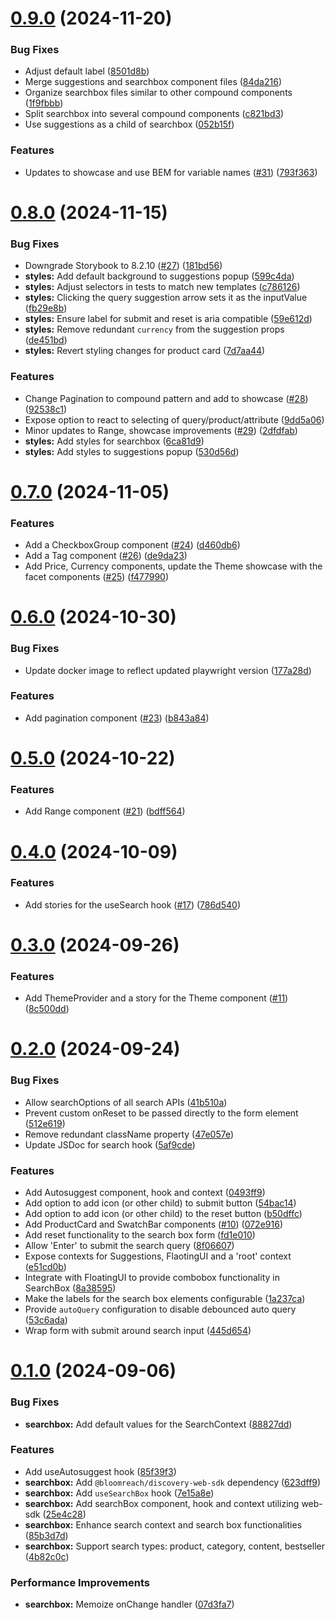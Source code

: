 # [0.9.0](https://github.com/bloomreach/limitless-ui-react/compare/v0.8.0...v0.9.0) (2024-11-20)


### Bug Fixes

* Adjust default label ([8501d8b](https://github.com/bloomreach/limitless-ui-react/commit/8501d8b0b944184a599c28774e4ea758d8115481))
* Merge suggestions and searchbox component files ([84da216](https://github.com/bloomreach/limitless-ui-react/commit/84da2164004469f20e194cf561a75935ba19568b))
* Organize searchbox files similar to other compound components ([1f9fbbb](https://github.com/bloomreach/limitless-ui-react/commit/1f9fbbb8a31cb87c9fc44ae5058df797a738d26c))
* Split searchbox into several compound components ([c821bd3](https://github.com/bloomreach/limitless-ui-react/commit/c821bd337873e032da01474a9429a783cf515901))
* Use suggestions as a child of searchbox ([052b15f](https://github.com/bloomreach/limitless-ui-react/commit/052b15f0489a2908394ac84676ad26f39304afa9))


### Features

* Updates to showcase and use BEM for variable names ([#31](https://github.com/bloomreach/limitless-ui-react/issues/31)) ([793f363](https://github.com/bloomreach/limitless-ui-react/commit/793f3632c376ad43233c4d17f4ccd3275d852a35))

# [0.8.0](https://github.com/bloomreach/limitless-ui-react/compare/v0.7.0...v0.8.0) (2024-11-15)


### Bug Fixes

* Downgrade Storybook to 8.2.10 ([#27](https://github.com/bloomreach/limitless-ui-react/issues/27)) ([181bd56](https://github.com/bloomreach/limitless-ui-react/commit/181bd56efc73f84793a563130d23b57ac087bdad))
* **styles:** Add default background to suggestions popup ([599c4da](https://github.com/bloomreach/limitless-ui-react/commit/599c4dac4f7576c8bf8a5f7610b17778645bac6f))
* **styles:** Adjust selectors in tests to match new templates ([c786126](https://github.com/bloomreach/limitless-ui-react/commit/c786126a6390ef0d9259d08a772ac7c632c17bbd))
* **styles:** Clicking the query suggestion arrow sets it as the inputValue ([fb29e8b](https://github.com/bloomreach/limitless-ui-react/commit/fb29e8b544bdf8f37021825dfd881c02bf1479dd))
* **styles:** Ensure label for submit and reset is aria compatible ([59e612d](https://github.com/bloomreach/limitless-ui-react/commit/59e612def96f89c7b5b9d2648e8dc2e5eb23e02d))
* **styles:** Remove redundant `currency` from the suggestion props ([de451bd](https://github.com/bloomreach/limitless-ui-react/commit/de451bdc49286546429f5cd203fd7195a370e691))
* **styles:** Revert styling changes for product card ([7d7aa44](https://github.com/bloomreach/limitless-ui-react/commit/7d7aa44d08139f81199927c076cc5f06335ca57a))


### Features

* Change Pagination to compound pattern and add to showcase ([#28](https://github.com/bloomreach/limitless-ui-react/issues/28)) ([92538c1](https://github.com/bloomreach/limitless-ui-react/commit/92538c1a7bddf15a04f1165e537c07f01a3a8ec2))
* Expose option to react to selecting of query/product/attribute ([9dd5a06](https://github.com/bloomreach/limitless-ui-react/commit/9dd5a063b05d38c639b19569ff5042b6d129714d))
* Minor updates to Range, showcase improvements ([#29](https://github.com/bloomreach/limitless-ui-react/issues/29)) ([2dfdfab](https://github.com/bloomreach/limitless-ui-react/commit/2dfdfabe30b0cccc3bfb8cf13c9555b67f81aa8a))
* **styles:** Add styles for searchbox ([6ca81d9](https://github.com/bloomreach/limitless-ui-react/commit/6ca81d985c52a3a7d7aaa3603aec12965240fcbb))
* **styles:** Add styles to suggestions popup ([530d56d](https://github.com/bloomreach/limitless-ui-react/commit/530d56d06b6121794f0d41162882114300383a80))

# [0.7.0](https://github.com/bloomreach/limitless-ui-react/compare/v0.6.0...v0.7.0) (2024-11-05)


### Features

* Add a CheckboxGroup component ([#24](https://github.com/bloomreach/limitless-ui-react/issues/24)) ([d460db6](https://github.com/bloomreach/limitless-ui-react/commit/d460db6f31bd490b8fc907352ea95180d91c6ccf))
* Add a Tag component ([#26](https://github.com/bloomreach/limitless-ui-react/issues/26)) ([de9da23](https://github.com/bloomreach/limitless-ui-react/commit/de9da23ba6d8c423d8617fe4a9a407074d0b405f))
* Add Price, Currency components, update the Theme showcase with the facet components ([#25](https://github.com/bloomreach/limitless-ui-react/issues/25)) ([f477990](https://github.com/bloomreach/limitless-ui-react/commit/f477990f36f738de16782533962b3877b02a502c))

# [0.6.0](https://github.com/bloomreach/limitless-ui-react/compare/v0.5.0...v0.6.0) (2024-10-30)


### Bug Fixes

* Update docker image to reflect updated playwright version ([177a28d](https://github.com/bloomreach/limitless-ui-react/commit/177a28d23b1d33cfea335467ae4d8ae3ec65ad37))


### Features

* Add pagination component ([#23](https://github.com/bloomreach/limitless-ui-react/issues/23)) ([b843a84](https://github.com/bloomreach/limitless-ui-react/commit/b843a84bfdce1917d14e757eaa08efbead703d6f))

# [0.5.0](https://github.com/bloomreach/limitless-ui-react/compare/v0.4.0...v0.5.0) (2024-10-22)


### Features

* Add Range component ([#21](https://github.com/bloomreach/limitless-ui-react/issues/21)) ([bdff564](https://github.com/bloomreach/limitless-ui-react/commit/bdff5641ffb8586514f7d0eb053ab28c3445e872))

# [0.4.0](https://github.com/bloomreach/limitless-ui-react/compare/v0.3.0...v0.4.0) (2024-10-09)


### Features

* Add stories for the useSearch hook ([#17](https://github.com/bloomreach/limitless-ui-react/issues/17)) ([786d540](https://github.com/bloomreach/limitless-ui-react/commit/786d54087f68049f60cc75735ff808bb926c2ef5))

# [0.3.0](https://github.com/bloomreach/limitless-ui-react/compare/v0.2.0...v0.3.0) (2024-09-26)


### Features

* Add ThemeProvider and a story for the Theme component ([#11](https://github.com/bloomreach/limitless-ui-react/issues/11)) ([8c500dd](https://github.com/bloomreach/limitless-ui-react/commit/8c500dd848ebb443762b1087cdec478327b2f0d8))

# [0.2.0](https://github.com/bloomreach/limitless-ui-react/compare/v0.1.0...v0.2.0) (2024-09-24)


### Bug Fixes

* Allow searchOptions of all search APIs ([41b510a](https://github.com/bloomreach/limitless-ui-react/commit/41b510a420fcf4fc51550c1549c0dbfe56954854))
* Prevent custom onReset to be passed directly to the form element ([512e619](https://github.com/bloomreach/limitless-ui-react/commit/512e6197aaea0874bf3943c1879461d2941f7260))
* Remove redundant className property ([47e057e](https://github.com/bloomreach/limitless-ui-react/commit/47e057ec402520638d87e18042fe598117a7919a))
* Update JSDoc for search hook ([5af9cde](https://github.com/bloomreach/limitless-ui-react/commit/5af9cde3e63d2a2ea9bc3339ba626b35f3dca1ee))


### Features

* Add Autosuggest component, hook and context ([0493ff9](https://github.com/bloomreach/limitless-ui-react/commit/0493ff940c898e81dc61ee48e7e9384514b7353a))
* Add option to add icon (or other child) to submit button ([54bac14](https://github.com/bloomreach/limitless-ui-react/commit/54bac14b300ea8cdda581a9972d649ccee2922ad))
* Add option to add icon (or other child) to the reset button ([b50dffc](https://github.com/bloomreach/limitless-ui-react/commit/b50dffc19954ab70655eac111d1eb1f4159deb20))
* Add ProductCard and SwatchBar components ([#10](https://github.com/bloomreach/limitless-ui-react/issues/10)) ([072e916](https://github.com/bloomreach/limitless-ui-react/commit/072e9162277d8dadc7e8f7fa30ed678ad67f6734))
* Add reset functionality to the search box form ([fd1e010](https://github.com/bloomreach/limitless-ui-react/commit/fd1e01082a7b59b6efae5b8c36745ec535bdbca6))
* Allow 'Enter' to submit the search query ([8f06607](https://github.com/bloomreach/limitless-ui-react/commit/8f0660774456f762c9e06aa696c1316d86ff8670))
* Expose contexts for Suggestions, FlaotingUI and a 'root' context ([e51cd0b](https://github.com/bloomreach/limitless-ui-react/commit/e51cd0bca6992987df1ad4373f1d1c5647c4b7a3))
* Integrate with FloatingUI to provide combobox functionality in SearchBox ([8a38595](https://github.com/bloomreach/limitless-ui-react/commit/8a385952649c4509c4152dd587ec9d07f24edcf5))
* Make the labels for the search box elements configurable ([1a237ca](https://github.com/bloomreach/limitless-ui-react/commit/1a237ca17e9c91c4a7c04e68dbbe52201fca8e2a))
* Provide `autoQuery` configuration to disable debounced auto query ([53c6ada](https://github.com/bloomreach/limitless-ui-react/commit/53c6ada64b24b713eac78bab114eea6eb0ac6332))
* Wrap form with submit around search input ([445d654](https://github.com/bloomreach/limitless-ui-react/commit/445d65486f40d94ee27a60e30327f95cfa1c5987))

# [0.1.0](https://github.com/bloomreach/limitless-ui-react/compare/v0.0.1...v0.1.0) (2024-09-06)


### Bug Fixes

* **searchbox:** Add default values for the SearchContext ([88827dd](https://github.com/bloomreach/limitless-ui-react/commit/88827ddbdc96fb13eb8a143791b5e411fd2d2f86))


### Features

* Add useAutosuggest hook ([85f39f3](https://github.com/bloomreach/limitless-ui-react/commit/85f39f37112071b5de77e39834c1ce7d87a259ac))
* **searchbox:** Add `@bloomreach/discovery-web-sdk` dependency ([623dff9](https://github.com/bloomreach/limitless-ui-react/commit/623dff95a4fec902727a6c21292ef6c6853d688b))
* **searchbox:** Add `useSearchBox` hook ([7e15a8e](https://github.com/bloomreach/limitless-ui-react/commit/7e15a8e39a241637d58b62f6173ee81d793693bb))
* **searchbox:** Add searchBox component, hook and context utilizing web-sdk ([25e4c28](https://github.com/bloomreach/limitless-ui-react/commit/25e4c289e143296d1f7ddb619542dfa64fd42942))
* **searchbox:** Enhance search context and search box functionalities ([85b3d7d](https://github.com/bloomreach/limitless-ui-react/commit/85b3d7d9d4af0c3afc1f9797b5d9d18243f7b576))
* **searchbox:** Support search types: product, category, content, bestseller ([4b82c0c](https://github.com/bloomreach/limitless-ui-react/commit/4b82c0c6cc70332610c301fb3359df5f3efdc58c))


### Performance Improvements

* **searchbox:** Memoize onChange handler ([07d3fa7](https://github.com/bloomreach/limitless-ui-react/commit/07d3fa71cb979d39ef5903b242018c08d8af523e))
